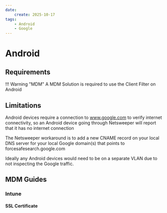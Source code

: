 ```yaml
---
date:
    create: 2025-10-17
tags:
    - Android
    - Google
---
```

# Android

## Requirements

!!! Warning "MDM"
    A MDM Solution is required to use the Client Filter on Android

## Limitations
Android devices require a connection to www.google.com to verify internet connectivity, so an Android device going through Netsweeper will report that it has no internet connection

The Netsweeper workaround is to add a new CNAME record on your local DNS server for your local Google domain(s) that points to forcesafesearch.google.com

Ideally any Android devices would need to be on a separate VLAN due to not inspecting the Google traffic.

## MDM Guides

### Intune

#### SSL Certificate